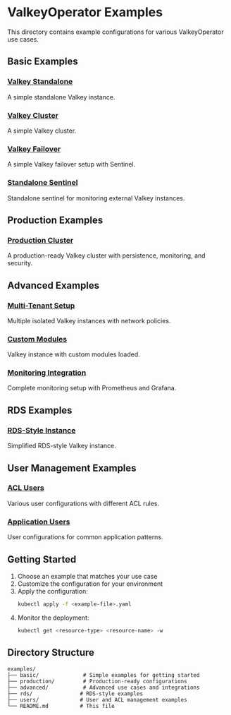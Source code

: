 # ValkeyOperator Examples

This directory contains example configurations for various ValkeyOperator use cases.

## Basic Examples

### [Valkey Standalone](./basic/standalone.yaml)
A simple standalone Valkey instance.

### [Valkey Cluster](./basic/cluster.yaml)
A simple Valkey cluster.

### [Valkey Failover](./basic/failover.yaml)
A simple Valkey failover setup with Sentinel.

### [Standalone Sentinel](./basic/standalone-sentinel.yaml)
Standalone sentinel for monitoring external Valkey instances.

## Production Examples

### [Production Cluster](./production/cluster.yaml)
A production-ready Valkey cluster with persistence, monitoring, and security.

## Advanced Examples

### [Multi-Tenant Setup](./advanced/multi-tenant.yaml)
Multiple isolated Valkey instances with network policies.

### [Custom Modules](./advanced/custom-modules.yaml)
Valkey instance with custom modules loaded.

### [Monitoring Integration](./advanced/monitoring.yaml)
Complete monitoring setup with Prometheus and Grafana.

## RDS Examples

### [RDS-Style Instance](./rds/simple-rds.yaml)
Simplified RDS-style Valkey instance.

## User Management Examples

### [ACL Users](./users/acl-users.yaml)
Various user configurations with different ACL rules.

### [Application Users](./users/app-users.yaml)
User configurations for common application patterns.

## Getting Started

1. Choose an example that matches your use case
2. Customize the configuration for your environment
3. Apply the configuration:
   ```bash
   kubectl apply -f <example-file>.yaml
   ```
4. Monitor the deployment:
   ```bash
   kubectl get <resource-type> <resource-name> -w
   ```

## Directory Structure

```
examples/
├── basic/              # Simple examples for getting started
├── production/         # Production-ready configurations
├── advanced/           # Advanced use cases and integrations
├── rds/               # RDS-style examples
├── users/             # User and ACL management examples
└── README.md          # This file
```